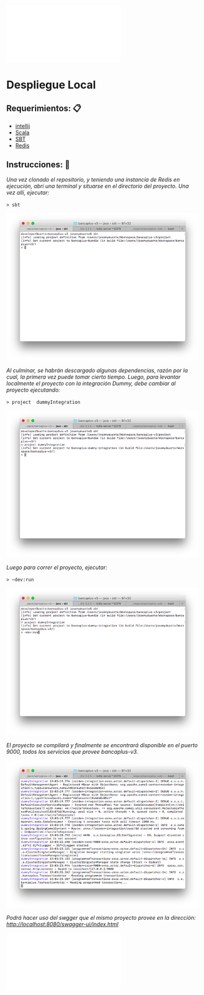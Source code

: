 ![<< Volver al inicio](../README.md)

# Despliegue Local

## Requerimientos: 📋

* [intellij](https://www.jetbrains.com/idea/)
* [Scala](http://scala-lang.org/download/install.html)
* [SBT](http://www.scala-sbt.org/release/docs/Installing-sbt-on-Mac.html)
* [Redis](http://redis.io/download)

## Instrucciones: 🔧

_Una vez clonado el repositorio, y teniendo una instancia de Redis en ejecución, abri una terminal y situarse en el directorio del proyecto. Una vez allí, ejecutar:_

`> sbt`

![alt sbt](sbt-screenshot.png)

_Al culminar, se habrán descargado algunas dependencias, razón por la cual, la primera vez puede tomar cierto tiempo. Luego, para levantar localmente el proyecto con la integración Dummy, debe cambiar al proyecto ejecutando:_

`> project  dummyIntegration`

![alt dummyIntegration](dummyIntegration-screenshot.png)

_Luego para correr el proyecto, ejecutar:_

`> ~dev:run`

![alt devRun](devRun-screenshot.png)

_El proyecto se compilará y finalmente se encontrará disponible en el puerto 9000, todos los servicios que provee bancaplus-v3._

![alt running](running-screenshot.png)

_Podrá hacer uso del swgger que el mismo proyecto provee en la dirección: [http://localhost:8080/swagger-ui/index.html](http://localhost:8080/swagger-ui/index.html?url=http://localhost:9000/api.json#/)_

![<< Volver al inicio](../README.md)